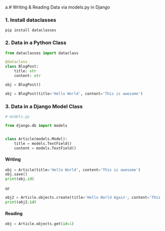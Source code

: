 a.# Writing & Reading Data via models.py in Django


### 1. Install dataclasses
```
pip install dataclasses
```

### 2. Data in a Python Class

```python
from dataclasses import dataclass

@dataclass
class BlogPost:
    title: str
    content: str
```

```python
obj = BlogPost()
```

```python
obj = BlogPost(title='Hello World', content='This is awesome')
```


### 3. Data in a Django Model Class

```python
# models.py

from django.db import models


class Article(models.Model):
    title = models.TextField()
    content = models.TextField()
```


#### Writing
```python
obj = Article(title='Hello World', content='This is awesome')
obj.save()
print(obj.id)
```
or

```python
obj2 = Article.objects.create(title='Hello World Again', content='This is awesome')
print(obj2.id)
```

#### Reading

```python
obj = Article.objects.get(id=1)
```